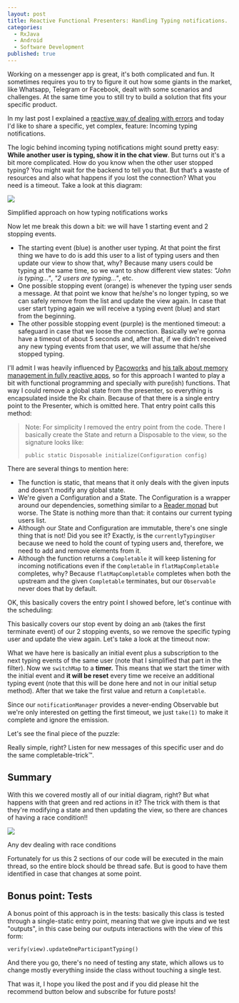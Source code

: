 ```yaml
---
layout: post
title: Reactive Functional Presenters: Handling Typing notifications.
categories:
  - RxJava
  - Android
  - Software Development
published: true
---
```



Working on a messenger app is great, it's both complicated and fun. It sometimes requires you to try to figure it out how some giants in the market, like Whatsapp, Telegram or Facebook, dealt with some scenarios and challenges. At the same time you to still try to build a solution that fits your specific product.

In my last post I explained a  [reactive way of dealing with errors](https://tech.xing.com/reactive-views-retrying-errors-a59fffbd827f)  and today I'd like to share a specific, yet complex, feature: Incoming typing notifications.

The logic behind incoming typing notifications might sound pretty easy:  **While another user is typing, show it in the chat view**. But turns out it's a bit more complicated. How do you know when the other user stopped typing? You might wait for the backend to tell you that. But that’s a waste of resources and also what happens if you lost the connection? What you need is a timeout. Take a look at this diagram:

![](https://miro.medium.com/v2/resize:fit:492/1*3t8ty9mdlnYT3F2x18kdCw.png)

Simplified approach on how typing notifications works

Now let me break this down a bit: we will have 1 starting event and 2 stopping events.

-   The starting event (blue) is another user typing. At that point the first thing we have to do is add this user to a list of typing users and then update our view to show that, why? Because many users could be typing at the same time, so we want to show different view states:  _"John is typing…"_,  _"2 users are typing…"_, etc.
-   One possible stopping event (orange) is whenever the typing user sends a message. At that point we know that he/she's no longer typing, so we can safely remove from the list and update the view again. In case that user start typing again we will receive a typing event (blue) and start from the beginning.
-   The other possible stopping event (purple) is the mentioned timeout: a safeguard in case that we loose the connection. Basically we're gonna have a timeout of about 5 seconds and, after that, if we didn't received any new typing events from that user, we will assume that he/she stopped typing.

I'll admit I was heavily influenced by  [Pacoworks](https://twitter.com/pacoworks)  and  [his talk about memory management in fully reactive apps](http://www.pacoworks.com/2017/03/11/about-memory-management-in-fully-reactive-apps-at-droidcon-bytes-february-17/), so for this approach I wanted to play a bit with functional programming and specially with pure(ish) functions. That way I could remove a global state from the presenter, so everything is encapsulated inside the Rx chain. Because of that there is a single entry point to the Presenter, which is omitted here. That entry point calls this method:

> Note: For simplicity I removed the entry point from the code. There I basically create the State and return a Disposable to the view, so the signature looks like:
> 
> `public static Disposable initialize(Configuration config)`

There are several things to mention here:

-   The function is static, that means that it only deals with the given inputs and doesn't modify any global state.
-   We're given a Configuration and a State. The Configuration is a wrapper around our dependencies, something similar to a  [Reader monad](https://medium.com/@JorgeCastilloPr/kotlin-dependency-injection-with-the-reader-monad-7d52f94a482e)  but worse. The State is nothing more than that: it contains our current typing users list.
-   Although our State and Configuration are immutable, there's one single thing that is not! Did you see it? Exactly, is the  `currentlyTypingUser`  because we need to hold the count of typing users and, therefore, we need to add and remove elements from it.
-   Although the function returns a  `Completable`  it will keep listening for incoming notifications even if the  `Completable`  in  `flatMapCompletable`  completes, why? Because  `flatMapCompletable`  completes when both the upstream and the given  `Completable`  terminates, but our  `Observable`  never does that by default.

OK, this basically covers the entry point I showed before, let's continue with the scheduling:

This basically covers our stop event by doing an  `amb`  (takes the first terminate event) of our 2 stopping events, so we remove the specific typing user and update the view again. Let's take a look at the timeout now:

What we have here is basically an initial event plus a subscription to the next typing events of the same user (note that I simplified that part in the filter). Now we  `switchMap`  to a  **timer.**  This means that we start the timer with the initial event and  **it will be reset**  every time we receive an additional typing event (note that this will be done here and not in our initial setup method). After that we take the first value and return a  `Completable`.

Since our  `notificationManager`  provides a never-ending Observable but we're only interested on getting the first timeout, we just  `take(1)`  to make it complete and ignore the emission.

Let's see the final piece of the puzzle:

Really simple, right? Listen for new messages of this specific user and do the same completable-trick™.

## Summary

With this we covered mostly all of our initial diagram, right? But what happens with that green and red actions in it? The trick with them is that they're modifying a state and then updating the view, so there are chances of having a race condition!!

![](https://miro.medium.com/v2/resize:fit:900/1*FXV0FJf1IgH64FqU0jF6fA.gif)

Any dev dealing with race conditions

Fortunately for us this 2 sections of our code will be executed in the main thread, so the entire block should be thread safe. But is good to have them identified in case that changes at some point.

## Bonus point: Tests

A bonus point of this approach is in the tests: basically this class is tested through a single-static entry point, meaning that we give inputs and we test "outputs", in this case being our outputs interactions with the view of this form:

`verify(view).updateOneParticipantTyping()`

And there you go, there's no need of testing any state, which allows us to change mostly everything inside the class without touching a single test.

That was it, I hope you liked the post and if you did please hit the recommend button below and subscribe for future posts!